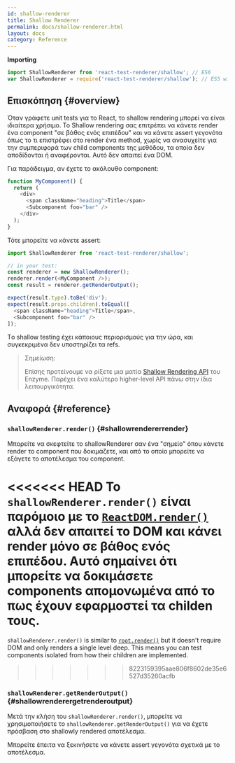 ```yaml
---
id: shallow-renderer
title: Shallow Renderer
permalink: docs/shallow-renderer.html
layout: docs
category: Reference
---
```


**Importing**

```javascript
import ShallowRenderer from 'react-test-renderer/shallow'; // ES6
var ShallowRenderer = require('react-test-renderer/shallow'); // ES5 with npm
```

## Επισκόπηση {#overview}

Όταν γράφετε unit tests για το React, το shallow rendering μπορεί να είναι ιδιαίτερα χρήσιμο. To Shallow rendering σας επιτρέπει να κάνετε render ένα component "σε βάθος ενός επιπέδου"  και να κάνετε assert γεγονότα όπως το τι επιστρέφει στο render ένα method, χωρίς να ανασυχείτε για την συμπεριφορά των child components της μεθόδου, τα οποία δεν αποδίδονται ή αναφέρονται. Αυτό δεν απαιτεί ένα DOM. 

Για παράδειγμα, αν έχετε το ακόλουθο component:

```javascript
function MyComponent() {
  return (
    <div>
      <span className="heading">Title</span>
      <Subcomponent foo="bar" />
    </div>
  );
}
```

Τότε μπορείτε να κάνετε assert:

```javascript
import ShallowRenderer from 'react-test-renderer/shallow';

// in your test:
const renderer = new ShallowRenderer();
renderer.render(<MyComponent />);
const result = renderer.getRenderOutput();

expect(result.type).toBe('div');
expect(result.props.children).toEqual([
  <span className="heading">Title</span>,
  <Subcomponent foo="bar" />
]);
```

Τo shallow testing έχει κάποιους περιορισμούς για την ώρα, και συγκεκριμένα δεν υποστηρίζει τα refs.

> Σημείωση:
>
> Επίσης προτείνουμε να ρίξετε μια ματία [Shallow Rendering API](https://airbnb.io/enzyme/docs/api/shallow.html) του Enzyme. Παρέχει ένα καλύτερο higher-level API πάνω στην ίδια λειτουργικότητα.

## Αναφορά {#reference}

### `shallowRenderer.render()` {#shallowrendererrender}

Μπορείτε να σκεφτείτε το shallowRenderer σαν ένα "σημείο" όπου κάνετε render το component που δοκιμάζετε, και από το οποίο μπορείτε να εξάγετε το αποτέλεσμα του component.

<<<<<<< HEAD
Το `shallowRenderer.render()` είναι παρόμοιο με το [`ReactDOM.render()`](/docs/react-dom.html#render) αλλά δεν απαιτεί το DOM και κάνει render μόνο σε βάθος ενός επιπέδου. Αυτό σημαίνει ότι μπορείτε να δοκιμάσετε components απομονωμένα από το πως έχουν εφαρμοστεί τα childen τους.
=======
`shallowRenderer.render()` is similar to [`root.render()`](/docs/react-dom-client.html#createroot) but it doesn't require DOM and only renders a single level deep. This means you can test components isolated from how their children are implemented.
>>>>>>> 8223159395aae806f8602de35e6527d35260acfb

### `shallowRenderer.getRenderOutput()` {#shallowrenderergetrenderoutput}

Μετά την κλήση του `shallowRenderer.render()`, μπορείτε να χρησιμοποιήσετε το `shallowRenderer.getRenderOutput()` για να έχετε πρόσβαση στο shallowly rendered αποτέλεσμα.

Μπορείτε έπειτα να ξεκινήσετε να κάνετε assert γεγονότα σχετικά με το αποτέλεσμα.
